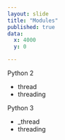 ```yaml
---
layout: slide
title: "Modules"
published: true
data:
  x: 4000
  y: 0

---
```


Python 2
- thread
- threading

Python 3
- _thread
- threading

